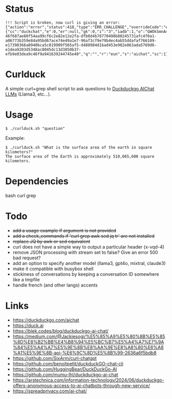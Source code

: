 Status
======

```
!!! Script is broken, now curl is giving an error: {"action":"error","status":418,"type":"ERR_CHALLENGE","overrideCode":"e1b9","cd":{"cc":"duckchat","e":0,"er":null,"gk":0,"i":"3","iadb":1,"o":"GWOkSmnA4J79K%2FvTOTn0c95l56AXW8Krb6YfguYbMmU%3D%0A","p":"d26b6c6808b94d8c8a9e77612b7a5d39-46f687ae80f54aa99cf6c2e82e12e2fa-dfb0d4b78770498b80245731afc4f0a1-a06773b359e84a95bd67ace74e49a1e7-96af3cf9e79b4ec4ab55ddafaf766109-e17398366a0940bca5c019909f565af5-d488984d1bad453e982e863ada5769d6-e1dea9203d5348ac8045dc13d3850b37-efb9e03dea9c46f9a941639244745e40","q":"","r":"eun","s":"aichat","sc":1}}
```

Curlduck
========

A simple curl+grep shell script to ask questions to [Duckduckgo AIChat
LLMs](https://duckduckgo.com/aichat) (Llama3, etc...).

Usage
=====

```
$ ./curlduck.sh "question"
```

Example:

```
$ ./curlduck.sh "What is the surface area of the earth in square kilometers?"
The surface area of the Earth is approximately 510,065,600 square kilometers.
```

Dependencies
============

bash curl grep

Todo
====

* ~~add a usage example if argument is not provided~~
* ~~add a check_commands if 'curl grep awk sed jq tr' are not installed~~
* ~~replace JQ by awk or sed equivalent~~
* curl does not have a simple way to output a particular header (x-vqd-4)
* remove JSON processing with stream set to false? Give an error 500 bad request?
* add an option to specify another model (llama3, gpt4o, mixtral, claude3)
* make it compatible with busybox shell
* stickiness of conversations by keeping a conversation ID somewhere like a tmpfile
* handle french (and other langs) accents

Links
=====

* https://duckduckgo.com/aichat
* https://duck.ai
* https://blek.codes/blog/duckduckgo-ai-chat/
* https://medium.com/@Jackiesogi/%E5%85%A9%E5%80%8B%E5%85%8D%E8%B2%BB%E4%B8%94%E5%BC%B7%E5%A4%A7%E7%9A%84%E5%A4%A7%E5%9E%8B%E8%AA%9E%E8%A8%80%E6%A8%A1%E5%9E%8B-api-%E6%9C%8D%E5%8B%99-2636a6f5bdb8
* https://github.com/SixArm/curl-chatgpt
* https://github.com/benoitpetit/duckduckGO-chat-cli
* https://github.com/HuggingBear/DuckDuckGo-AI
* https://github.com/mumu-lhl/duckduckgo-ai-chat
* https://arstechnica.com/information-technology/2024/06/duckduckgo-offers-anonymous-access-to-ai-chatbots-through-new-service/
* https://spreadprivacy.com/ai-chat/

